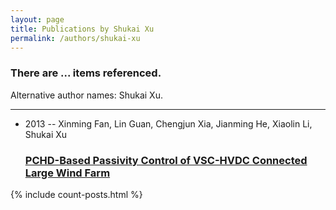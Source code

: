 ```yaml
---
layout: page
title: Publications by Shukai Xu
permalink: /authors/shukai-xu
---
```


<h3 id="number-posts">There are ... items referenced.</h3>
<p id='info-authors'>Alternative author names: Shukai Xu.</p>
<hr />
<ul class="post-list">
<li><span class='post-meta'>2013 -- Xinming Fan, Lin Guan, Chengjun Xia, Jianming He, Xiaolin Li, Shukai Xu</span><h3><a class='post-link' href="{{ site.baseurl }}/pchd-based-passivity-control-of-vsc-hvdc-connected-large-wind-farm">PCHD-Based Passivity Control of VSC-HVDC Connected Large Wind Farm</a></h3></li>

</ul>
{% include count-posts.html %}
